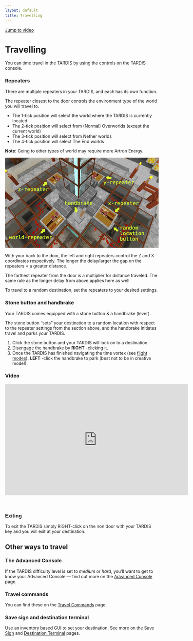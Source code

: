 ```yaml
---
layout: default
title: Travelling
---
```


[Jump to video](#video)

# Travelling

You can time travel in the TARDIS by using the controls on the TARDIS console.

### Repeaters

There are multiple repeaters in your TARDIS, and each has its own function.

The repeater closest to the door controls the environment type of the world you will travel to.

- The 1-tick position will select the world where the TARDIS is currently located
- The 2-tick position will select from (Normal) Overworlds (except the current world)
- The 3-tick position will select from Nether worlds
- The 4-tick position will select The End worlds

**Note:** Going to other types of world may require more Artron Energy.

![TARDIS console](images/docs/console.jpg)

With your back to the door, the left and right repeaters control the Z and X coordinates respectively. The longer the delay/larger the gap on the repeaters = a greater distance.

The farthest repeater from the door is a multiplier for distance traveled. The same rule as the longer delay from above applies here as well.

To travel to a random destination, set the repeaters to your desired settings.

### Stone button and handbrake

Your TARDIS comes equipped with a stone button & a handbrake (lever).

The stone button “sets” your destination to a random location with respect to the repeater settings from the section above, and the handbrake initiates travel and parks your TARDIS.

1. Click the stone button and your TARDIS will lock on to a destination.
2. Disengage the handbrake by **RIGHT** -clicking it.
3. Once the TARDIS has finished navigating the time vortex (see [flight modes](flight-modes.html)), **LEFT** -click the handbrake to park (best not to be in creative mode!).

### Video
<iframe src="https://player.vimeo.com/video/58283154" width="600" height="366" frameborder="0" webkitallowfullscreen mozallowfullscreen allowfullscreen></iframe>

&nbsp;

### Exiting

To exit the TARDIS simply RIGHT-click on the iron door with your TARDIS key and you will exit at your destination.

## Other ways to travel

### The Advanced Console

If the TARDIS difficulty level is set to _medium_ or _hard_, you’ll want to get to know your Advanced Console — find out more on the [Advanced Console](advanced-console.html) page.

### Travel commands

You can find these on the [Travel Commands](travel-commands.html) page.

### Save sign and destination terminal

Use an inventory based GUI to set your destination. See more on the [Save Sign](save-sign.html) and [Destination Terminal](destination-terminal.html) pages.

